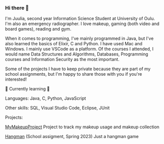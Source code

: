 ### Hi there 👋

I'm Juulia, second year Information Science Student at University of Oulu. I'm also an emergency radiographer.
I love makeup, gaming (both video and board games), reading and gym.

When it comes to programming, I've mainly programmed in  Java, but I've also learned the basics of Elixir, C and Python. I have used Mac and Windows. I mainly use VSCode as a platform.
Of the courses I attended, I would name Data Structures and  Algorithms, Databases, Programming courses and Information
Security as the most important.


Some of the projects I have to keep private because they are part of my school assignments, but I'm happy to share those with you if you're interested!

🌱 Currently learning 🌱

Languages: Java, C, Python, JavaScript

Other skills: SQL, Visual Studio Code, Eclipse, JUnit

Projects:

[MyMakeupProject](https://github.com/julluu/ProjectMakeup) Project to track my makeup usage and makeup collection

[Hangman](https://github.com/julluu/Hangman) (School assigment, Spring 2023) Just a hangman game

<!--
**julluu/julluu** is a ✨ _special_ ✨ repository because its `README.md` (this file) appears on your GitHub profile.

Here are some ideas to get you started:

- 🔭 I’m currently working on ...
- 🌱 I’m currently learning ...
- 👯 I’m looking to collaborate on ...
- 🤔 I’m looking for help with ...
- 💬 Ask me about ...
- 📫 How to reach me: ...
- 😄 Pronouns: ...
- ⚡ Fun fact: ...
-->
